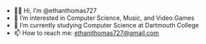 - 👋🏻 Hi, I’m @ethanthomas727
- 👀 I’m interested in Computer Science, Music, and Video Games
- 🌱 I’m currently studying Computer Science at Dartmouth College
- 📫 How to reach me: ethanjthomas727@gmail.com

<!---
ethanthomas727/ethanthomas727 is a ✨ special ✨ repository because its `README.md` (this file) appears on your GitHub profile.
You can click the Preview link to take a look at your changes.
--->
